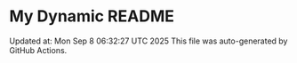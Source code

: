 # My Dynamic README
Updated at: Mon Sep  8 06:32:27 UTC 2025
This file was auto-generated by GitHub Actions.
